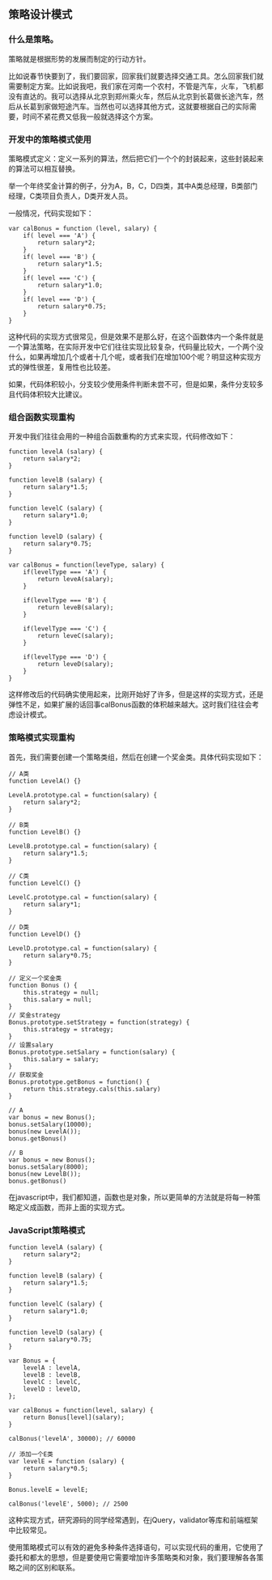 ## 策略设计模式

### 什么是策略。

策略就是根据形势的发展而制定的行动方针。

比如说春节快要到了，我们要回家，回家我们就要选择交通工具。怎么回家我们就需要制定方案。比如说我吧，我们家在河南一个农村，不管是汽车，火车，飞机都没有直达的。我可以选择从北京到郑州乘火车，然后从北京到长葛做长途汽车，然后从长葛到家做短途汽车。当然也可以选择其他方式，这就要根据自己的实际需要，时间不紧花费又低我一般就选择这个方案。

### 开发中的策略模式使用

策略模式定义：定义一系列的算法，然后把它们一个个的封装起来，这些封装起来的算法可以相互替换。

举一个年终奖金计算的例子，分为A，B，C，D四类，其中A类总经理，B类部门经理，C类项目负责人，D类开发人员。

一般情况，代码实现如下：

```
var calBonus = function (level, salary) {
	if( level === 'A') {
		return salary*2;
	}
	if( level === 'B') {
		return salary*1.5;
	}
	if( level === 'C') {
		return salary*1.0;
	}
	if( level === 'D') {
		return salary*0.75;
	}
}
```

这种代码的实现方式很常见，但是效果不是那么好，在这个函数体内一个条件就是一个算法策略，在实际开发中它们往往实现比较复杂，代码量比较大，一个两个没什么，如果再增加几个或者十几个呢，或者我们在增加100个呢？明显这种实现方式的弹性很差，复用性也比较差。

如果，代码体积较小，分支较少使用条件判断未尝不可，但是如果，条件分支较多且代码体积较大比建议。


### 组合函数实现重构

开发中我们往往会用的一种组合函数重构的方式来实现，代码修改如下：

```
function levelA (salary) {
	return salary*2;
}

function levelB (salary) {
	return salary*1.5;
}

function levelC (salary) {
	return salary*1.0;
}

function levelD (salary) {
	return salary*0.75;
}

var calBonus = function(leveType, salary) {
	if(levelType === 'A') {
		return leveA(salary);
	}
	
	if(levelType === 'B') {
		return leveB(salary);
	}

	if(levelType === 'C') {
		return leveC(salary);
	}

	if(levelType === 'D') {
		return leveD(salary);
	}
}
```

这样修改后的代码确实使用起来，比刚开始好了许多，但是这样的实现方式，还是弹性不足，如果扩展的话回事calBonus函数的体积越来越大。这时我们往往会考虑设计模式。

### 策略模式实现重构

首先，我们需要创建一个策略类组，然后在创建一个奖金类。具体代码实现如下：

```
// A类
function LevelA() {}

LevelA.prototype.cal = function(salary) {
	return salary*2;
}

// B类
function LevelB() {}

LevelB.prototype.cal = function(salary) {
	return salary*1.5;
}

// C类
function LevelC() {}

LevelC.prototype.cal = function(salary) {
	return salary*1;
}

// D类
function LevelD() {}

LevelD.prototype.cal = function(salary) {
	return salary*0.75;
}

// 定义一个奖金类
function Bonus () {
	this.strategy = null;
	this.salary = null;
}
// 奖金strategy
Bonus.prototype.setStrategy = function(strategy) {
	this.strategy = strategy;
}
// 设置salary
Bonus.prototype.setSalary = function(salary) {
	this.salary = salary;
}
// 获取奖金
Bonus.prototype.getBonus = function() {
	return this.strategy.cals(this.salary)
}

// A
var bonus = new Bonus();
bonus.setSalary(10000);
bonus(new LevelA());
bonus.getBonus()

// B
var bonus = new Bonus();
bonus.setSalary(8000);
bonus(new LevelB());
bonus.getBonus()
```

在javascript中，我们都知道，函数也是对象，所以更简单的方法就是将每一种策略定义成函数，而非上面的实现方式。

### JavaScript策略模式

```
function levelA (salary) {
	return salary*2;
}

function levelB (salary) {
	return salary*1.5;
}

function levelC (salary) {
	return salary*1.0;
}

function levelD (salary) {
	return salary*0.75;
}

var Bonus = {
	levelA : levelA,
	levelB : levelB,
	levelC : levelC,
	levelD : levelD,
};

var calBonus = function(level, salary) {
	return Bonus[level](salary);
}

calBonus('levelA', 30000); // 60000

// 添加一个E类
var levelE = function (salary) {
	return salary*0.5;
}

Bonus.levelE = levelE;

calBonus('levelE', 5000); // 2500
```

这种实现方式，研究源码的同学经常遇到，在jQuery，validator等库和前端框架中比较常见。

使用策略模式可以有效的避免多种条件选择语句，可以实现代码的重用，它使用了委托和都太的思想，但是要使用它需要增加许多策略类和对象，我们要理解各各策略之间的区别和联系。
